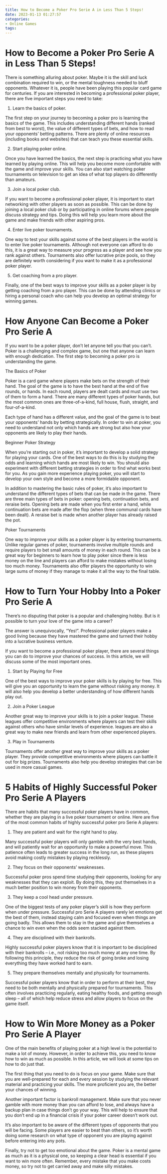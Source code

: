 ```yaml
---
title: How to Become a Poker Pro Serie A in Less Than 5 Steps!
date: 2023-01-13 01:27:57
categories:
- Online Games
tags:
---
```



#  How to Become a Poker Pro Serie A in Less Than 5 Steps!

There is something alluring about poker. Maybe it is the skill and luck combination required to win, or the mental toughness needed to bluff opponents. Whatever it is, people have been playing this popular card game for centuries. If you are interested in becoming a professional poker player, there are five important steps you need to take:

1) Learn the basics of poker.

The first step on your journey to becoming a poker pro is learning the basics of the game. This includes understanding different hands (ranked from best to worst), the value of different types of bets, and how to read your opponents’ betting patterns. There are plenty of online resources (including books and websites) that can teach you these essential skills.

2) Start playing poker online.

Once you have learned the basics, the next step is practicing what you have learned by playing online. This will help you become more comfortable with the game and improve your skills. You can also start watching poker tournaments on television to get an idea of what top players do differently than amateurs.

3) Join a local poker club.

If you want to become a professional poker player, it is important to start networking with other players as soon as possible. This can be done by joining a local poker club or by participating in online forums where people discuss strategy and tips. Doing this will help you learn more about the game and make friends with other aspiring pros.

4) Enter live poker tournaments.

One way to test your skills against some of the best players in the world is to enter live poker tournaments. Although not everyone can afford to do this, it is a great way to measure your progress as a player and see how you rank against others. Tournaments also offer lucrative prize pools, so they are definitely worth considering if you want to make it as a professional poker player.

5) Get coaching from a pro player.

Finally, one of the best ways to improve your skills as a poker player is by getting coaching from a pro player. This can be done by attending clinics or hiring a personal coach who can help you develop an optimal strategy for winning games.

#  How Anyone Can Become a Poker Pro Serie A

If you want to be a poker player, don’t let anyone tell you that you can’t. Poker is a challenging and complex game, but one that anyone can learn with enough dedication. The first step to becoming a poker pro is understanding the game.

The Basics of Poker

Poker is a card game where players make bets on the strength of their hand. The goal of the game is to have the best hand at the end of five rounds, or hands. In each round, players are dealt cards and must use two of them to form a hand. There are many different types of poker hands, but the most common ones are three-of-a-kind, full house, flush, straight, and four-of-a-kind.

Each type of hand has a different value, and the goal of the game is to beat your opponents’ hands by betting strategically. In order to win at poker, you need to understand not only which hands are strong but also how your opponents are likely to play their hands.

Beginner Poker Strategy

When you’re starting out in poker, it’s important to develop a solid strategy for playing your cards. One of the best ways to do this is by studying the odds and learning which hands are most likely to win. You should also experiment with different betting strategies in order to find what works best for you. As you gain more experience playing poker, you will start to develop your own style and become a more formidable opponent.

In addition to mastering the basic rules of poker, it’s also important to understand the different types of bets that can be made in the game. There are three main types of bets in poker: opening bets, continuation bets, and reraise bets. Opening bets are made when you first enter a hand, while continuation bets are made after the flop (when three communal cards have been dealt). A reraise bet is made when another player has already raised the pot.

Poker Tournaments

One way to improve your skills as a poker player is by entering tournaments. Unlike regular games of poker, tournaments involve multiple rounds and require players to bet small amounts of money in each round. This can be a great way for beginners to learn how to play poker since there is less money on the line and players can afford to make mistakes without losing too much money. Tournaments also offer players the opportunity to win large sums of money if they manage to make it all the way to the final table.

#  How to Turn Your Hobby Into a Poker Pro Serie A

There’s no disputing that poker is a popular and challenging hobby. But is it possible to turn your love of the game into a career?

The answer is unequivocally, “Yes!”. Professional poker players make a good living because they have mastered the game and turned their hobby into a lucrative business venture.

If you want to become a professional poker player, there are several things you can do to improve your chances of success. In this article, we will discuss some of the most important ones.

1. Start by Playing for Free

One of the best ways to improve your poker skills is by playing for free. This will give you an opportunity to learn the game without risking any money. It will also help you develop a better understanding of how different hands play out.

2. Join a Poker League

Another great way to improve your skills is to join a poker league. These leagues offer competitive environments where players can test their skills against others who have similar levels of experience. leagues are also a great way to make new friends and learn from other experienced players.

3. Play in Tournaments

Tournaments offer another great way to improve your skills as a poker player. They provide competitive environments where players can battle it out for big prizes. Tournaments also help you develop strategies that can be used in more casual games.

#  5 Habits of Highly Successful Poker Pro Serie A Players

There are habits that many successful poker players have in common, whether they are playing in a live poker tournament or online. Here are five of the most common habits of highly successful poker pro Serie A players:

1. They are patient and wait for the right hand to play.

Many successful poker players will only gamble with the very best hands, and will patiently wait for an opportunity to make a powerful move. This patience often leads to greater success in the long run, as these players avoid making costly mistakes by playing recklessly.

2. They focus on their opponents’ weaknesses.

Successful poker pros spend time studying their opponents, looking for any weaknesses that they can exploit. By doing this, they put themselves in a much better position to win money from their opponents.

3. They keep a cool head under pressure.

One of the biggest tests of any poker player’s skill is how they perform when under pressure. Successful pro Serie A players rarely let emotions get the best of them, instead staying calm and focused even when things are going badly. This allows them to stay in the game and give themselves a chance to win even when the odds seem stacked against them.

4. They are disciplined with their bankrolls.

Highly successful poker players know that it is important to be disciplined with their bankrolls – i.e., not risking too much money at any one time. By following this principle, they reduce the risk of going broke and losing everything they have worked hard to earn.

5. They prepare themselves mentally and physically for tournaments.

Successful poker players know that in order to perform at their best, they need to be both mentally and physically prepared for tournaments. This often involves practicing regularly, eating healthy foods, and getting enough sleep – all of which help reduce stress and allow players to focus on the game itself.

#  How to Win More Money as a Poker Pro Serie A Player

One of the main benefits of playing poker at a high level is the potential to make a lot of money. However, in order to achieve this, you need to know how to win as much as possible. In this article, we will look at some tips on how to do just that.

The first thing that you need to do is focus on your game. Make sure that you are well-prepared for each and every session by studying the relevant material and practicing your skills. The more proficient you are, the better your chances of winning.

Another important factor is bankroll management. Make sure that you never gamble with more money than you can afford to lose, and always have a backup plan in case things don’t go your way. This will help to ensure that you don’t end up in a financial crisis if your poker career doesn’t work out.

It’s also important to be aware of the different types of opponents that you will be facing. Some players are easier to beat than others, so it’s worth doing some research on what type of opponent you are playing against before entering into any pots.

Finally, try not to get too emotional about the game. Poker is a mental game as much as it is a physical one, so keeping a clear head is essential if you want to win more often. Remember, every mistake that you make costs money, so try not to get carried away and make silly mistakes.